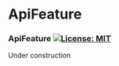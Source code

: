 # ApiFeature

### ApiFeature [![License: MIT](https://img.shields.io/badge/License-MIT-yellow.svg)](https://en.wikipedia.org/wiki/MIT_License)

Under construction
